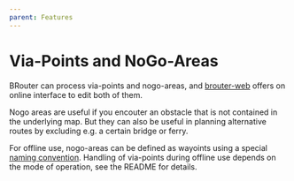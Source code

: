 ```yaml
---
parent: Features
---
```


# Via-Points and NoGo-Areas

BRouter can process via-points and nogo-areas, and [brouter-web](/brouter-web)
offers on online interface to edit both of them.

Nogo areas are useful if you encouter an obstacle that is not contained in the
underlying map. But they can also be useful in planning alternative routes by
excluding e.g. a certain bridge or ferry.

For offline use, nogo-areas can be defined as wayoints using a special [naming convention](../users/android_advanced.md#using-nogo-areas).
Handling of via-points during offline use depends on the mode of operation, see
the README for details.
